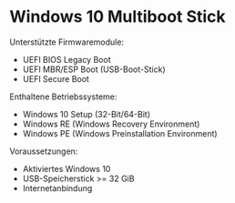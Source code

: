 # Windows 10 Multiboot Stick

Unterstützte Firmwaremodule:

* UEFI BIOS Legacy Boot
* UEFI MBR/ESP Boot (USB-Boot-Stick)
* UEFI Secure Boot

Enthaltene Betriebssysteme:

* Windows 10 Setup (32-Bit/64-Bit)
* Windows RE (Windows Recovery Environment)
* Windows PE (Windows Preinstallation Environment)

Voraussetzungen:

* Aktiviertes Windows 10
* USB-Speicherstick >= 32 GiB
* Internetanbindung
